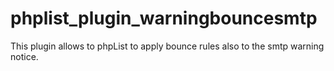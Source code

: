 # phplist_plugin_warningbouncesmtp
This plugin allows to phpList to apply bounce rules also to the smtp warning notice.
